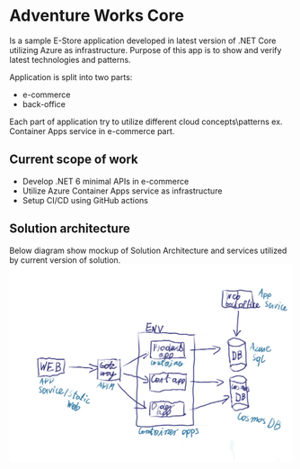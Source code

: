 # Adventure Works Core
Is a sample E-Store application developed in latest version of .NET Core utilizing Azure as infrastructure. Purpose of this app is to show and verify latest technologies and patterns.

Application is split into two parts:
- e-commerce
- back-office

Each part of application try to utilize different cloud concepts\patterns ex. Container Apps service in e-commerce part.


## Current scope of work
- Develop .NET 6 minimal APIs in e-commerce
- Utilize Azure Container Apps service as infrastructure
- Setup CI/CD using GitHub actions

## Solution architecture
Below diagram show mockup of Solution Architecture and services utilized by current version of solution.
![](docs/draft_sa.png)